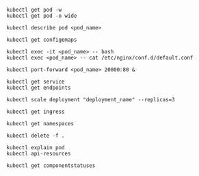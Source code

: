 ```
kubectl get pod -w
kubectl get pod -o wide
```
```
kubectl describe pod <pod_name>
```
```
kubectl get configemaps
```
```
kubectl exec -it <pod_name> -- bash
kubectl exec <pod_name> -- cat /etc/nginx/conf.d/default.conf
```
```
kubectl port-forward <pod_name> 20000:80 &
```
```
kubectl get service
kubectl get endpoints
```
```
kubectl scale deployment "deployment_name" --replicas=3
```
```
kubectl get ingress
```
```
kubectl get namespaces
```
```
kubectl delete -f .
```
```
kubectl explain pod
kubectl api-resources
```
```
kubectl get componentstatuses
```
